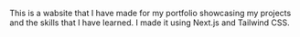This is a wabsite that I have made for my portfolio showcasing my projects and the skills that I have learned. I made it using Next.js and Tailwind CSS.
